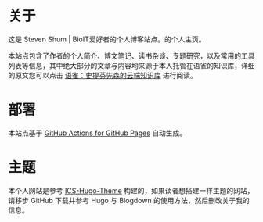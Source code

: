 # 关于

这是 Steven Shum | BioIT爱好者的个人博客站点。的个人主页。

本站点包含了作者的个人简介、博文笔记、读书杂谈、专题研究，以及常用的工具列表等信息，其中绝大部分的文章与内容均来源于本人托管在语雀的知识库，详细的原文您可以点击 [语雀：史提芬先森的云端知识库](https://www.yuque.com/shenweiyan) 进行阅读。

# 部署

本站点基于 [GitHub Actions for GitHub Pages](https://github.com/marketplace/actions/github-pages-action) 自动生成。

# 主题

本个人网站是参考 [ICS-Hugo-Theme](https://github.com/shenweiyan/ICS-Hugo-Theme) 构建的，如果读者想搭建一样主题的网站，请移步 GitHub 下载并参考 Hugo 与 Blogdown 的使用方法，然后删改关于我的信息。
